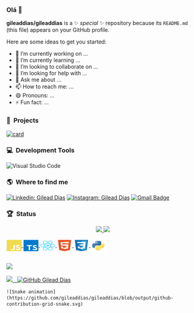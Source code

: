 ### Olá 👋


**gileaddias/gileaddias** is a ✨ _special_ ✨ repository because its `README.md` (this file) appears on your GitHub profile.

Here are some ideas to get you started:

- 🔭 I’m currently working on ...
- 🌱 I’m currently learning ...
- 👯 I’m looking to collaborate on ...
- 🤔 I’m looking for help with ...
- 💬 Ask me about ...
- 📫 How to reach me: ...
- 😄 Pronouns: ...
- ⚡ Fun fact: ...

### :file_folder: &nbsp;**Projects**

  [![card](https://github-readme-stats.vercel.app/api/pin/?username=gileaddias&repo=gileaddias&theme=dracula)](https://github.com/gileaddias/gileaddias)


### :computer: &nbsp;**Development Tools**

  ![Visual Studio Code](https://img.shields.io/badge/-Visual%20Studio%20Code-333333?style=flat&logo=visual-studio-code&logoColor=007ACC)
  
  ### :earth_americas: &nbsp;**Where to find me**

[![Linkedin: Gilead Dias](https://img.shields.io/badge/LinkedIn-0077B5?style=for-the-badge&logo=linkedin&logoColor=white&link=https://www.linkedin.com/in/giliade-dias-farias-1a94141bb/)](https://www.linkedin.com/in/giliade-dias-farias-1a94141bb/)
[![Instagram: Gilead Dias](https://img.shields.io/badge/Instagram-E4405F?style=for-the-badge&logo=instagram&logoColor=white&link=https://www.instagram.com/gileaddias)](https://www.instagram.com/gileaddias)
[![Gmail Badge](https://img.shields.io/badge/Gmail-D14836?style=for-the-badge&logo=gmail&logoColor=white&link=mailto:gfarias.gpf@gmail.com)](mailto:gfarias.gpf@gmail.com)

### :trophy: &nbsp;Status
<div align="center">
  <a href="https://github.com/gileaddias">
  <img height="180em" src="https://github-readme-stats.vercel.app/api?username=gileaddias&show_icons=true&theme=dracula&include_all_commits=true&count_private=true"/>
  <img height="180em" src="https://github-readme-stats.vercel.app/api/top-langs/?username=gileaddias&layout=compact&langs_count=7&theme=dark"/>
</div>
  
  <div style="display: inline_block"><br>
  <img align="center" alt="Rafa-Js" height="30" width="40" src="https://raw.githubusercontent.com/devicons/devicon/master/icons/javascript/javascript-plain.svg">
  <img align="center" alt="Rafa-Ts" height="30" width="40" src="https://raw.githubusercontent.com/devicons/devicon/master/icons/typescript/typescript-plain.svg">
  <img align="center" alt="Rafa-React" height="30" width="40" src="https://raw.githubusercontent.com/devicons/devicon/master/icons/react/react-original.svg">
  <img align="center" alt="Rafa-HTML" height="30" width="40" src="https://raw.githubusercontent.com/devicons/devicon/master/icons/html5/html5-original.svg">
  <img align="center" alt="Rafa-CSS" height="30" width="40" src="https://raw.githubusercontent.com/devicons/devicon/master/icons/css3/css3-original.svg">
  <img align="center" alt="Rafa-Python" height="30" width="40" src="https://raw.githubusercontent.com/devicons/devicon/master/icons/python/python-original.svg">
  
</div>
  
 <br />
  
![](./profile-3d-contrib/profile-night-green.svg)
  
  
 ![](https://komarev.com/ghpvc/?username=gileaddias&color=006bed) &nbsp;
[![GitHub Gilead Dias]( https://img.shields.io/github/followers/gileaddias?label=follow&style=social)](https://github.com/gileaddias)  
    
   
    
    ![Snake animation](https://github.com/gileaddias/gileaddias/blob/output/github-contribution-grid-snake.svg)
  

